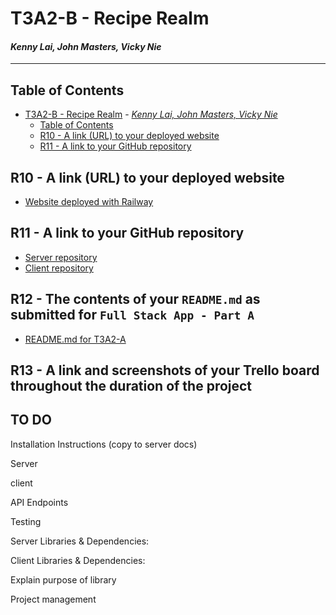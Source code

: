 # T3A2-B - Recipe Realm

#### *Kenny Lai, John Masters, Vicky Nie*

---

## Table of Contents

- [T3A2-B - Recipe Realm](#t3a2-b---recipe-realm)
      - [*Kenny Lai, John Masters, Vicky Nie*](#kenny-lai-john-masters-vicky-nie)
  - [Table of Contents](#table-of-contents)
  - [R10 - A link (URL) to your deployed website](#r10---a-link-url-to-your-deployed-website)
  - [R11 - A link to your GitHub repository](#r11---a-link-to-your-github-repository)

## R10 - A link (URL) to your deployed website

- [Website deployed with Railway](https://recipe-realm.up.railway.app/)

## R11 - A link to your GitHub repository

- [Server repository](https://github.com/Recipe-devs/Server)
- [Client repository](https://github.com/Recipe-devs/Client)

## R12 - The contents of your `README.md` as submitted for `Full Stack App - Part A`

- [README.md for T3A2-A](https://github.com/Recipe-devs/T3A2-A#readme)

## R13 - A link and screenshots of your Trello board throughout the duration of the project

## TO DO
Installation Instructions (copy to server docs)

Server

client

API Endpoints

Testing

Server Libraries & Dependencies:

Client Libraries & Dependencies:

Explain purpose of library

Project management
